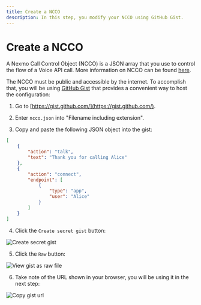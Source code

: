 ```yaml
---
title: Create a NCCO
description: In this step, you modify your NCCO using GitHub Gist.
---
```


# Create a NCCO

A Nexmo Call Control Object (NCCO) is a JSON array that you use to control the flow of a Voice API call. More information on NCCO can be found [here](/voice/voice-api/ncco-reference).

The NCCO must be public and accessible by the internet. To accomplish that, you will be using [GitHub Gist](https://gist.github.com/) that provides a convenient way to host the configuration:

1) Go to [https://gist.github.com/](https://gist.github.com/).

2) Enter `ncco.json` into "Filename including extension".
   
3) Copy and paste the following JSON object into the gist:

```json
[
    {
        "action": "talk",
        "text": "Thank you for calling Alice"
    },
    {
        "action": "connect",
        "endpoint": [
            {
                "type": "app",
                "user": "Alice"
            }
        ]
    }
]
```

4) Click the `Create secret gist` button:

![Create secret gist](/meta/client-sdk/phone-to-app/create-ncco/gist1.png)

5) Click the `Raw` button:

![View gist as raw file](/meta/client-sdk/phone-to-app/create-ncco/gist2.png)

6) Take note of the URL shown in your browser, you will be using it in the next step:

![Copy gist url](/meta/client-sdk/phone-to-app/create-ncco/gist3.png)

